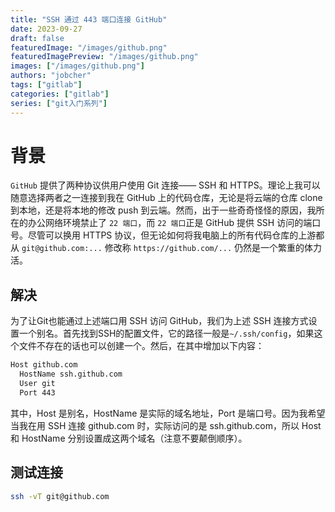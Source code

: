 ```yaml
---
title: "SSH 通过 443 端口连接 GitHub"
date: 2023-09-27
draft: false
featuredImage: "/images/github.png"
featuredImagePreview: "/images/github.png"
images: ["/images/github.png"]
authors: "jobcher"
tags: ["gitlab"]
categories: ["gitlab"]
series: ["git入门系列"]
---
```


# 背景
`GitHub` 提供了两种协议供用户使用 Git 连接—— SSH 和 HTTPS。理论上我可以随意选择两者之一连接到我在 GitHub 上的代码仓库，无论是将云端的仓库 clone 到本地，还是将本地的修改 push 到云端。然而，出于一些奇奇怪怪的原因，我所在的办公网络环境禁止了 `22 端口`，而 `22 端口`正是 GitHub 提供 SSH 访问的端口号。尽管可以换用 HTTPS 协议，但无论如何将我电脑上的所有代码仓库的上游都从 `git@github.com:...` 修改称 `https://github.com/...` 仍然是一个繁重的体力活。

## 解决
为了让Git也能通过上述端口用 SSH 访问 GitHub，我们为上述 SSH 连接方式设置一个别名。首先找到SSH的配置文件，它的路径一般是`~/.ssh/config`，如果这个文件不存在的话也可以创建一个。然后，在其中增加以下内容：  
```sh
Host github.com
  HostName ssh.github.com
  User git
  Port 443
```
其中，Host 是别名，HostName 是实际的域名地址，Port 是端口号。因为我希望当我在用 SSH 连接 github.com 时，实际访问的是 ssh.github.com，所以 Host 和 HostName 分别设置成这两个域名（注意不要颠倒顺序）。

## 测试连接
```sh 
ssh -vT git@github.com
```